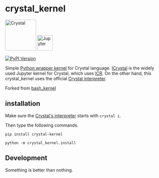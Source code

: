 # crystal_kernel

<img alt="Crystal" src="https://crystal-lang.org/assets/media/crystal_logo.svg" height="100"></img>
<img alt="Jupyter" src="https://docs.jupyter.org/en/latest/_static/jupyter.svg" height="50"></img>

[![PyPI Version](https://img.shields.io/pypi/v/crystal-kernel.svg)](https://pypi.org/project/crystal-kernel/)

Simple [Python wrapper kernel](https://jupyter-client.readthedocs.io/en/stable/wrapperkernels.html) for Crystal language.
[ICrystal](https://github.com/RomainFranceschini/icrystal) is the widely used Jupyter kernel for Crystal, 
which uses [ICR](https://github.com/crystal-community/icr). 
On the other hand, this crystal_kernel uses the official [Crystal interpreter](https://crystal-lang.org/2021/12/29/crystal-i.html).

Forked from [bash_kernel](https://github.com/takluyver/bash_kernel)

## installation

Make sure the [Crystal's interpreter](https://crystal-lang.org/2021/12/29/crystal-i.html) starts with `crystal i`. 

Then type the following commands.

```
pip install crystal-kernel

python -m crystal_kernel.install
```

## Development

Something is better than nothing.

